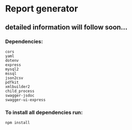 # Report generator

## detailed information will follow soon...

### Dependencies:
```
cors
yaml
dotenv
express
mysql2
mssql
json2csv
pdfkit
xmlbuilder2
child_process
swagger-jsdoc
swagger-ui-express
```

### To install all dependencies run:
```
npm install
```
